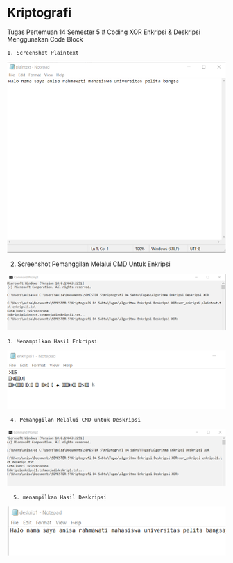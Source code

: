 # Kriptografi
Tugas Pertemuan 14 Semester 5
                                                       # Coding  XOR Enkripsi & Deskripsi Menggunakan Code Block
                                                       
    1. Screenshot Plaintext                                                   
<img src="plaintext.png" img>

   2. Screenshot Pemanggilan Melalui CMD Untuk Enkripsi
<img src="cmd enkripsi.png" img>

    3. Menampilkan Hasil Enkripsi
<img src="hasil enkripsi.png" img>

     4. Pemanggilan Melalui CMD untuk Deskripsi
 <img src="cmd deskripsi.png" img> 
 
      5. menampilkan Hasil Deskripsi
<img src="hasil deskripsi.png" img>
